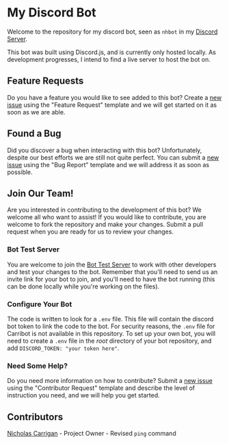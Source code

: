 # My Discord Bot

Welcome to the repository for my discord bot, seen as `nhbot` in my [Discord Server](https://discord.gg/PHqDbkg).

This bot was built using Discord.js, and is currently only hosted locally. As development progresses, I intend to find a live server to host the bot on.

## Feature Requests

Do you have a feature you would like to see added to this bot? Create a [new issue](https://github.com/nhcarrigan/discord-bot/issues/new/choose) using the "Feature Request" template and we will get started on it as soon as we are able.

## Found a Bug

Did you discover a bug when interacting with this bot? Unfortunately, despite our best efforts we are still not quite perfect. You can submit a [new issue](https://github.com/nhcarrigan/discord-bot/issues/new/choose) using the "Bug Report" template and we will address it as soon as possible.

## Join Our Team!

Are you interested in contributing to the development of this bot? We welcome all who want to assist! If you would like to contribute, you are welcome to fork the repository and make your changes. Submit a pull request when you are ready for us to review your changes.

### Bot Test Server

You are welcome to join the [Bot Test Server](https://discord.gg/BqRZ85t) to work with other developers and test your changes to the bot. Remember that you'll need to send us an invite link for your bot to join, and you'll need to have the bot running (this can be done locally while you're working on the files).

### Configure Your Bot

The code is written to look for a `.env` file. This file will contain the discord bot token to link the code to the bot. For security reasons, the `.env` file for Carribot is not available in this repository. To set up your own bot, you will need to create a `.env` file in the _root_ directory of your bot repository, and add `DISCORD_TOKEN: "your token here"`.

### Need Some Help?

Do you need more information on how to contribute? Submit a [new issue](https://github.com/nhcarrigan/discord-bot/issues/new/choose) using the "Contributor Request" template and describe the level of instruction you need, and we will help you get started.

## Contributors

[Nicholas Carrigan](https://github.com/nhcarrigan) - Project Owner
[](https://github.com/JoshuaPelealu) - Revised `ping` command
